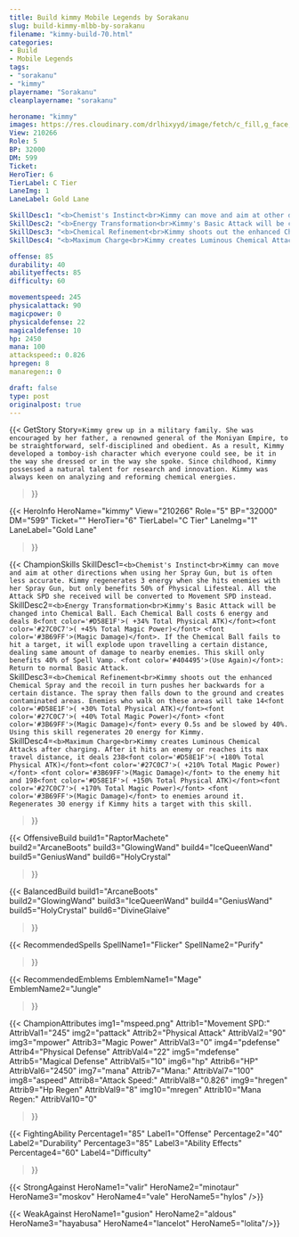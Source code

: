 ```yaml
---
title: Build kimmy Mobile Legends by Sorakanu
slug: build-kimmy-mlbb-by-sorakanu
filename: "kimmy-build-70.html"
categories: 
- Build 
- Mobile Legends
tags: 
- "sorakanu"
- "kimmy"
playername: "Sorakanu"
cleanplayername: "sorakanu"

heroname: "kimmy"
images: https://res.cloudinary.com/drlhixyyd/image/fetch/c_fill,g_face,f_auto/https://cdn2-build.mobagenie.my.id/p/images/banner/full/kimmy.jpg
View: 210266 
Role: 5 
BP: 32000
DM: 599 
Ticket:  
HeroTier: 6 
TierLabel: C Tier 
LaneImg: 1
LaneLabel: Gold Lane 

SkillDesc1: "<b>Chemist's Instinct<br>Kimmy can move and aim at other directions when using her Spray Gun, but is often less accurate. Kimmy regenerates 3 energy when she hits enemies with her Spray Gun, but only benefits 50% of Physical Lifesteal. All the Attack SPD she received will be converted to Movement SPD instead."   
SkillDesc2: "<b>Energy Transformation<br>Kimmy's Basic Attack will be changed into Chemical Ball. Each Chemical Ball costs 6 energy and deals 8<font color='#D58E1F'>( +34% Total Physical ATK)</font><font color='#27C0C7'>( +45% Total Magic Power)</font> <font color='#3B69FF'>(Magic Damage)</font>. If the Chemical Ball fails to hit a target, it will explode upon travelling a certain distance, dealing same amount of damage to nearby enemies. This skill only benefits 40% of Spell Vamp. <font color='#404495'>(Use Again)</font>: Return to normal Basic Attack."   
SkillDesc3: "<b>Chemical Refinement<br>Kimmy shoots out the enhanced Chemical Spray and the recoil in turn pushes her backwards for a certain distance. The spray then falls down to the ground and creates contaminated areas. Enemies who walk on these areas will take 14<font color='#D58E1F'>( +30% Total Physical ATK)</font><font color='#27C0C7'>( +40% Total Magic Power)</font> <font color='#3B69FF'>(Magic Damage)</font> every 0.5s and be slowed by 40%. Using this skill regenerates 20 energy for Kimmy."   
SkillDesc4: "<b>Maximum Charge<br>Kimmy creates Luminous Chemical Attacks after charging. After it hits an enemy or reaches its max travel distance, it deals 238<font color='#D58E1F'>( +180% Total Physical ATK)</font><font color='#27C0C7'>( +210% Total Magic Power)</font> <font color='#3B69FF'>(Magic Damage)</font> to the enemy hit and 198<font color='#D58E1F'>( +150% Total Physical ATK)</font><font color='#27C0C7'>( +170% Total Magic Power)</font> <font color='#3B69FF'>(Magic Damage)</font> to enemies around it. Regenerates 30 energy if Kimmy hits a target with this skill."  

offense: 85 
durability: 40 
abilityeffects: 85 
difficulty: 60 

movementspeed: 245
physicalattack: 90
magicpower: 0
physicaldefense: 22
magicaldefense: 10
hp: 2450
mana: 100
attackspeed:: 0.826
hpregen: 8
manaregen:: 0

draft: false
type: post
originalpost: true
---
```



{{< GetStory 
Story=` Kimmy grew up in a military family. She was encouraged by her father, a renowned general of the Moniyan Empire, to be straightforward, self-disciplined and obedient. As a result, Kimmy developed a tomboy-ish character which everyone could see, be it in the way she dressed or in the way she spoke. Since childhood, Kimmy possessed a natural talent for research and innovation. Kimmy was always keen on analyzing and reforming chemical energies. ` 
>}}

{{< HeroInfo 
HeroName="kimmy" 
View="210266" 
Role="5" 
BP="32000" 
DM="599" 
Ticket="" 
HeroTier="6" 
TierLabel="C Tier" 
LaneImg="1" 
LaneLabel="Gold Lane" 
>}}
 
{{< ChampionSkills 
SkillDesc1=`<b>Chemist's Instinct<br>Kimmy can move and aim at other directions when using her Spray Gun, but is often less accurate. Kimmy regenerates 3 energy when she hits enemies with her Spray Gun, but only benefits 50% of Physical Lifesteal. All the Attack SPD she received will be converted to Movement SPD instead.`   
SkillDesc2=`<b>Energy Transformation<br>Kimmy's Basic Attack will be changed into Chemical Ball. Each Chemical Ball costs 6 energy and deals 8<font color='#D58E1F'>( +34% Total Physical ATK)</font><font color='#27C0C7'>( +45% Total Magic Power)</font> <font color='#3B69FF'>(Magic Damage)</font>. If the Chemical Ball fails to hit a target, it will explode upon travelling a certain distance, dealing same amount of damage to nearby enemies. This skill only benefits 40% of Spell Vamp. <font color='#404495'>(Use Again)</font>: Return to normal Basic Attack.`   
SkillDesc3=`<b>Chemical Refinement<br>Kimmy shoots out the enhanced Chemical Spray and the recoil in turn pushes her backwards for a certain distance. The spray then falls down to the ground and creates contaminated areas. Enemies who walk on these areas will take 14<font color='#D58E1F'>( +30% Total Physical ATK)</font><font color='#27C0C7'>( +40% Total Magic Power)</font> <font color='#3B69FF'>(Magic Damage)</font> every 0.5s and be slowed by 40%. Using this skill regenerates 20 energy for Kimmy.`   
SkillDesc4=`<b>Maximum Charge<br>Kimmy creates Luminous Chemical Attacks after charging. After it hits an enemy or reaches its max travel distance, it deals 238<font color='#D58E1F'>( +180% Total Physical ATK)</font><font color='#27C0C7'>( +210% Total Magic Power)</font> <font color='#3B69FF'>(Magic Damage)</font> to the enemy hit and 198<font color='#D58E1F'>( +150% Total Physical ATK)</font><font color='#27C0C7'>( +170% Total Magic Power)</font> <font color='#3B69FF'>(Magic Damage)</font> to enemies around it. Regenerates 30 energy if Kimmy hits a target with this skill.`   
>}}

{{< OffensiveBuild 
build1="RaptorMachete"  
build2="ArcaneBoots" 
build3="GlowingWand" 
build4="IceQueenWand" 
build5="GeniusWand" 
build6="HolyCrystal" 
>}} 

{{< BalancedBuild 
build1="ArcaneBoots"  
build2="GlowingWand" 
build3="IceQueenWand" 
build4="GeniusWand" 
build5="HolyCrystal" 
build6="DivineGlaive" 
>}}


{{< RecommendedSpells 
SpellName1="Flicker" 
SpellName2="Purify" 
>}}  

{{< RecommendedEmblems 
EmblemName1="Mage" 
EmblemName2="Jungle" 
>}}   


{{< ChampionAttributes
img1="mspeed.png" Attrib1="Movement SPD:" AttribVal1="245"
img2="pattack" Attrib2="Physical Attack" AttribVal2="90"
img3="mpower" Attrib3="Magic Power" AttribVal3="0"
img4="pdefense" Attrib4="Physical Defense" AttribVal4="22"
img5="mdefense" Attrib5="Magical Defense" AttribVal5="10"
img6="hp" Attrib6="HP" AttribVal6="2450"
img7="mana" Attrib7="Mana:" AttribVal7="100"
img8="aspeed" Attrib8="Attack Speed:" AttribVal8="0.826"
img9="hregen" Attrib9="Hp Regen" AttribVal9="8"
img10="mregen" Attrib10="Mana Regen:" AttribVal10="0"
>}}


{{< FightingAbility
Percentage1="85" Label1="Offense"
Percentage2="40" Label2="Durability"
Percentage3="85" Label3="Ability Effects"
Percentage4="60" Label4="Difficulty"
 >}}

{{< StrongAgainst 
HeroName1="valir"
HeroName2="minotaur"
HeroName3="moskov"
HeroName4="vale"
HeroName5="hylos"
/>}}

{{< WeakAgainst
HeroName1="gusion"
HeroName2="aldous"
HeroName3="hayabusa"
HeroName4="lancelot"
HeroName5="lolita"/>}}
